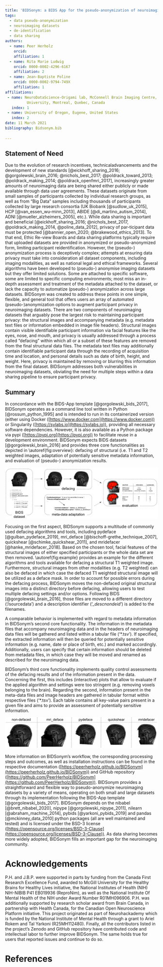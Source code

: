 ```yaml
---
title: 'BIDSonym: a BIDS App for the pseudo-anonymization of neuroimaging datasets'
tags:
  - data pseudo-anonymization 
  - neuroimaging datasets
  - de-identification
  - data sharing
authors:
  - name: Peer Herholz
    orcid: 
    affiliation: 1
  - name: Rita Marie Ludwig
    orcid: 0000-0002-4296-6167
    affiliation: 2
  - name: Jean-Baptiste Poline
    orcid: 0000-0002-9794-749X
    affiliation: 1
affiliations:
 - name: NeuroDataScience-Origami lab, McConnell Brain Imaging Centre, The Neuro (Montreal Neurological Institute-Hospital), Faculty of Medicine, McGill
          University, Montreal, Quebec, Canada
   index: 1
 - name: University of Oregon, Eugene, United States
   index: 2
date: 11 March 2021
bibliography: Bidsonym.bib

---
```


## Statement of Need
Due to the evolution of research incentives, technicaladvancements  and  the  development  of  new  standards [@eickhoff_sharing_2016; @gorgolewski_brain_2016; @nichols_best_2017; @poldrack_toward_2013; @poldrack_making_2014; @poldrack_openfmri_2017],  increasingly greater amounts of neuroimaging  data  are  being  shared  either  publicly  or made  available  through  data  user  agreements.   These datasets originate from small samples of participants collected  by  individual  research  groups,  as  well  as  from “Big Data” samples including thousands of participants collected by large research consortia (UK Biobank [@sudlow_uk_2015],  HCP [@van_essen_wu-minn_2013],  ABIDE [@di_martino_autism_2014],  ADNI  [@mueller_alzheimers_2005], etc.).   While  data  sharing  is  important  and  beneficial [@eickhoff_sharing_2016; @nichols_best_2017, @poldrack_making_2014, @poline_data_2012],  privacy  of  par-ticipant  data  must  be  protected [@bannier_open_2020; @brakewood_ethics_2013].  To that end, Ethic Re-view  Boards  and  data  sharing  platforms  typically  require that uploaded datasets are provided in anonymized or  pseudo-anonymized  form,  limiting  participant  reidentification.    However,  the  (pseudo-) anonymization process  is  deceptively  complex;  attempts  at  ensuring data  privacy  must  take  into  consideration  all  dataset components, including imaging modalities, as well as national legal and ethical frameworks.  Several algorithms have  been  developed  to  (pseudo-) anonymise  imaging datasets but they offer limited solutions.  Some are attached to specific software, some are limited to specific computing environments; most miss an in-depth assessment  and  treatment  of  the  metadata  attached  to  the dataset, or lack the capacity to automatize (pseudo-) anonymization across large datasets. BIDSonym was created to address these points in one simple, flexible, and general tool that offers users an array of automated (pseudo-)anonymization options to augment participant privacy in neuroimaging datasets.
There are two components of neuroimaging datasets that arguably pose the largest risk to maintaining participant privacy: the structural images and accompanying metadata (e.g. metadata text files or information embedded in image file headers). Structural images contain
visible identifiable participant information via facial features like the eyes, nose, and mouth, and privacy is usually addressed through a process called “defacing” within which all or a subset of these features are removed from the final structural data files. The metadata text files may
additionally contain identifiable participant data through the recording of acquisition time and location, and personal details such as date of birth, height, and weight. Here, privacy is maintained by removing or blurring this information from the final dataset. BIDSonym addresses
both vulnerabilities in neuroimaging datasets, obviating the need for multiple steps within a data sharing pipeline to ensure participant privacy.

## Summary
In concordance with the BIDS-App template [@gorgolewski_bids_2017], BIDSonym operates as a command line tool written in Python [@rossum_python_1995] and
is intended to run in its containerized version (either using Docker ([https://www.docker.com](https://www.docker.com)) or Singularity ([https://sylabs.io](https://sylabs.io)), providing all necessary software dependencies. However, it is also available as a Python package via pypi ([https://pypi.org](https://pypi.org)) to facilitate reuse in a development environment. BIDSonym expects BIDS datasets [@gorgolewski_brain_2016] and provides three core functionalities as depicted in \autoref{fig:overview}: defacing of structural (i.e. T1 and T2 weighted images, adaptation of potentially sensitive metadata information, and evaluation of (pseudo-) anonymization results.


![Overview of BIDSonym’s functionality | Providing a dataset in BIDS as input, structural images are defaced, meta-data fields adapted as requested and the performance of the defacing, as well as all meta-data fields (in both the json sidecar files and image headers) evaluated.\label{fig:overview}](bidsonym_functionality.png)



Focusing on the first aspect, BIDSonym supports a multitude of commonly used defacing algorithms and tools, including pydeface [@gulban_pydeface_2019], mri_deface [@bischoff-grethe_technique_2007], quickshear [@schimke_quickshear_2011], and mridefacer [@hanke_mridefacer_2018]. Based on the chosen tool, facial features of the structural images of either specified participants or the whole data set are then removed. \autoref{fig:example} provides an example for the different algorithms and tools available for defacing a structural T1 weighted image. Furthermore, structural images from other modalities (e.g. T2 weighted) can also be defaced in which case the defaced T1 weighted structural image will be utilized as a deface mask. In order to account for possible errors during the defacing process, BIDSonym moves the non-defaced original structural images into a distinct directory before defacing, allowing users to test multiple defacing settings and/or options. Following BIDS [@gorgolewski_brain_2016], those files are moved to a different directory (‘/sourcedata’) and a description identifier (‘*_descnondeid*’) is added to the filenames. 

A comparable behavior is implemented with regard to metadata information in BIDSonym’s second core functionality. The information in the metadata files that accompany neuroimaging data and in the headers of neuroimaging data files will be gathered and listed within a tabular file (‘*.tsv’). If specified, the extracted information will then be queried for potentially sensitive information (e.g. name, date or place of birth, etc.) and marked accordingly. Additionally, users can specify that certain information should be deleted from metadata files, in which case they will be moved and renamed as described for the neuroimaging data.

BIDSonym’s third core functionality implements quality control assessments of the defacing results and of the information present in the data. Concerning
the first, this includes (interactive) plots that allow to evaluate if the applied algorithm and settings were too stringent (e.g. removing voxels belonging to the brain). Regarding the second, information present in the meta-data files and image headers are gathered in tabular format within respective files (‘*.tsv’). Each table contains all key-value pairs present in a given file and aims to provide an assessment of potentially sensitive
information.

![Defacing examples | Results of the different algorithms and tools (columns) included in BIDSonym, displayed in comparison to the corresponding original structural image (most left).\label{fig:examples}](bidsonym_example.png)

More information on BIDSonym’s workflow, the corresponding processing steps and outcomes, as well as installation instructions can be found in the respective documentation ([https://peerherholz.github.io/BIDSonym](https://peerherholz.github.io/BIDSonym)) and GitHub repository ([https://github.com/PeerHerholz/BIDSonym](https://github.com/PeerHerholz/BIDSonym)).
BIDSonym provides a straightforward and flexible way to pseudo-anonymize neuroimaging datasets by a variety of means, operating on both small and large datasets through its implementation following the BIDS-App template [@gorgolewski_bids_2017]. BIDSonym depends on the nibabel [@brett_nibabel_2020], nipype [@gorgolewski_nipype_2011], nilearn [@abraham_machine_2014], pybids [@yarkoni_pybids_2019] and pandas [@mckinney_data_2010] python packages (all are well maintained and tested) and is licensed under the BSD-3 license ([https://opensource.org/licenses/BSD-3-Clause](https://opensource.org/licenses/BSD-3-Clause)). As data sharing becomes more widely adopted, BIDSonym fills an important gap for the neuroimaging community.



# Acknowledgements

P.H. and J.B.P. were supported in parts by funding from the Canada First Research Excellence Fund, awarded to McGill University for the Healthy Brains for
Healthy Lives initiative, the National Institutes of Health (NIH) NIH-NIBIB P41 EB019936 (ReproNim), as well as the National Institute Of Mental Health of the NIH under Award Number R01MH096906. P.H. was additionally supported by research scholar award from Brain Canada, in partnership with Health Canada, for the Canadian Open Neuroscience Platform initiative. This project originated as part of Neurohackademy which is funded by the National Institute of Mental Health through a grant to Ariel Rokem and Tal Yarkoni (R25MH112480). Finally, all the contributors listed in the project’s Zenodo and GitHub repository have contributed code and intellectual labor to further improve BIDSonym. The same holds true for users that reported issues and continue to
do so.

# References
